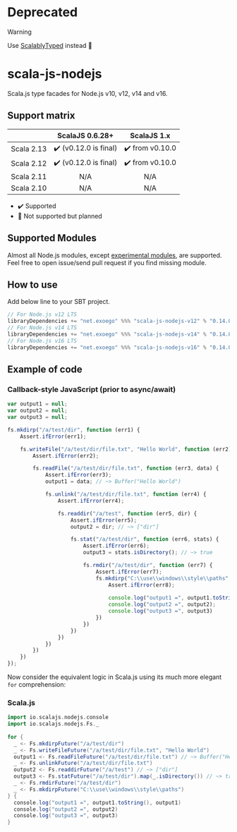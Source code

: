 # Deprecated

> [!WARNING]
> Use [ScalablyTyped](https://scalablytyped.org/docs/readme.html) instead 🙇

# scala-js-nodejs

Scala.js type facades for Node.js v10, v12, v14 and v16.

## Support matrix

|            |            ScalaJS 0.6.28+            |           ScalaJS 1.x           |
| ---------- | :-----------------------------------: | :-----------------------------: |
| Scala 2.13 | :heavy_check_mark: (v0.12.0 is final) | :heavy_check_mark: from v0.10.0 |
| Scala 2.12 | :heavy_check_mark: (v0.12.0 is final) | :heavy_check_mark: from v0.10.0 |
| Scala 2.11 |                  N/A                  |               N/A               |
| Scala 2.10 |                  N/A                  |               N/A               |

*   :heavy_check_mark: Supported
*   :construction: Not supported but planned

## Supported Modules

Almost all Node.js modules, except [experimental modules](https://github.com/exoego/scala-js-nodejs/issues?q=is%3Aissue+is%3Aopen+label%3Amissing), are supported.
Feel free to open issue/send pull request if you find missing module.

## How to use

Add below line to your SBT project.

```sbt
// For Node.js v12 LTS
libraryDependencies += "net.exoego" %%% "scala-js-nodejs-v12" % "0.14.0"
// For Node.js v14 LTS
libraryDependencies += "net.exoego" %%% "scala-js-nodejs-v14" % "0.14.0"
// For Node.js v16 LTS
libraryDependencies += "net.exoego" %%% "scala-js-nodejs-v16" % "0.14.0"
```

## Example of code

### Callback-style JavaScript (prior to async/await)

```javascript
var output1 = null;
var output2 = null;
var output3 = null;

fs.mkdirp("/a/test/dir", function (err1) {
    Assert.ifError(err1);

    fs.writeFile("/a/test/dir/file.txt", "Hello World", function (err2) {
        Assert.ifError(err2);

        fs.readFile("/a/test/dir/file.txt", function (err3, data) {
            Assert.ifError(err3);
            output1 = data; // ~> Buffer("Hello World")

            fs.unlink("/a/test/dir/file.txt", function (err4) {
                Assert.ifError(err4);

                fs.readdir("/a/test", function (err5, dir) {
                    Assert.ifError(err5);
                    output2 = dir; // ~> ["dir"]

                    fs.stat("/a/test/dir", function (err6, stats) {
                        Assert.ifError(err6);
                        output3 = stats.isDirectory(); // ~> true

                        fs.rmdir("/a/test/dir", function (err7) {
                            Assert.ifError(err7);
                            fs.mkdirp("C:\\use\\windows\\style\\paths", function (err8) {
                                Assert.ifError(err8);
                                
                                console.log("output1 =", output1.toString(), output1);
                                console.log("output2 =", output2);
                                console.log("output3 =", output3)
                            })
                        })
                    })
                })
            })
        })
    })
});
```

Now consider the equivalent logic in Scala.js using its much more elegant `for` comprehension:

### Scala.js

```scala
import io.scalajs.nodejs.console
import io.scalajs.nodejs.Fs._
  
for {
  _ <- Fs.mkdirpFuture("/a/test/dir")
  _ <- Fs.writeFileFuture("/a/test/dir/file.txt", "Hello World")
  output1 <- Fs.readFileFuture("/a/test/dir/file.txt") // ~> Buffer("Hello World")
  _ <- Fs.unlinkFuture("/a/test/dir/file.txt")
  output2 <- Fs.readdirFuture("/a/test") // ~> ["dir"]
  output3 <- Fs.statFuture("/a/test/dir").map(_.isDirectory()) // ~> true
  _ <- Fs.rmdirFuture("/a/test/dir")
  _ <- Fs.mkdirpFuture("C:\\use\\windows\\style\\paths")
} {
  console.log("output1 =", output1.toString(), output1)
  console.log("output2 =", output2)
  console.log("output3 =", output3)
}
```

